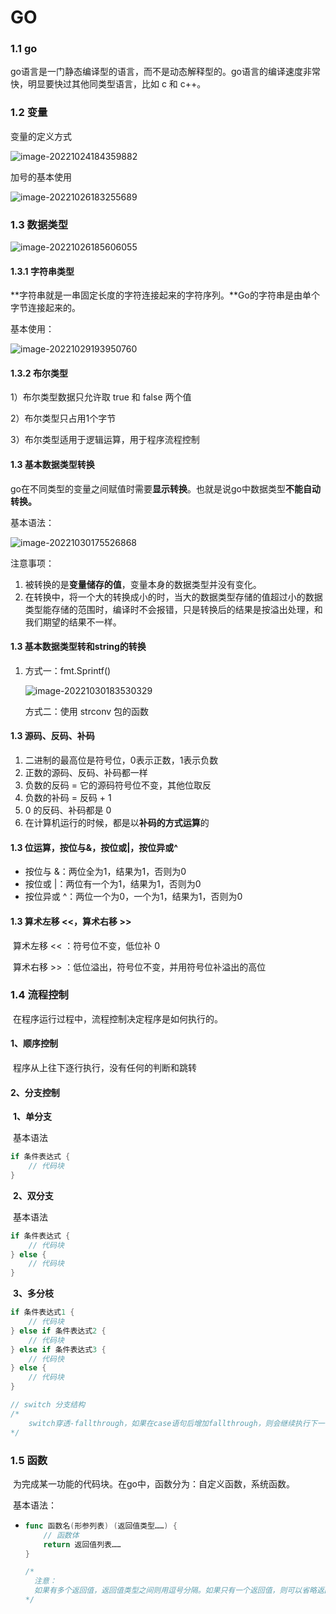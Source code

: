 # GO

### 1.1	go

go语言是一门静态编译型的语言，而不是动态解释型的。go语言的编译速度非常快，明显要快过其他同类型语言，比如 c 和 c++。

### 1.2	变量

变量的定义方式

![image-20221024184359882](C:\Users\86131\AppData\Roaming\Typora\typora-user-images\image-20221024184359882.png)

加号的基本使用

![image-20221026183255689](C:\Users\86131\AppData\Roaming\Typora\typora-user-images\image-20221026183255689.png)

### 1.3	数据类型

![image-20221026185606055](C:\Users\86131\AppData\Roaming\Typora\typora-user-images\image-20221026185606055.png)

#### 1.3.1	字符串类型

**字符串就是一串固定长度的字符连接起来的字符序列。**Go的字符串是由单个字节连接起来的。

基本使用：

![image-20221029193950760](C:\Users\86131\AppData\Roaming\Typora\typora-user-images\image-20221029193950760.png)

#### 1.3.2	布尔类型

1）布尔类型数据只允许取 true 和 false 两个值

2）布尔类型只占用1个字节

3）布尔类型适用于逻辑运算，用于程序流程控制

#### 1.3	基本数据类型转换

go在不同类型的变量之间赋值时需要**显示转换**。也就是说go中数据类型**不能自动转换。**

基本语法：

![image-20221030175526868](C:\Users\86131\AppData\Roaming\Typora\typora-user-images\image-20221030175526868.png)

注意事项：

1. 被转换的是**变量储存的值**，变量本身的数据类型并没有变化。
2. 在转换中，将一个大的转换成小的时，当大的数据类型存储的值超过小的数据类型能存储的范围时，编译时不会报错，只是转换后的结果是按溢出处理，和我们期望的结果不一样。

#### 1.3	基本数据类型转和string的转换

1. 方式一：fmt.Sprintf()

   ![image-20221030183530329](C:\Users\86131\AppData\Roaming\Typora\typora-user-images\image-20221030183530329.png)

   方式二：使用 strconv 包的函数

#### 1.3 源码、反码、补码

1. 二进制的最高位是符号位，0表示正数，1表示负数
2. 正数的源码、反码、补码都一样
3. 负数的反码 = 它的源码符号位不变，其他位取反
4. 负数的补码 = 反码 + 1
5. 0 的反码、补码都是 0
6. 在计算机运行的时候，都是以**补码的方式运算**的

#### 1.3 位运算，按位与&，按位或|，按位异或^

- 按位与 &：两位全为1，结果为1，否则为0
- 按位或 |：两位有一个为1，结果为1，否则为0
- 按位异或 ^：两位一个为0，一个为1，结果为1，否则为0

#### 1.3 算术左移 <<，算术右移 >>

​	算术左移 << ：符号位不变，低位补 0

​	算术右移 >> ：低位溢出，符号位不变，并用符号位补溢出的高位

### 1.4 流程控制

​	在程序运行过程中，流程控制决定程序是如何执行的。

#### 	1、顺序控制

​		程序从上往下逐行执行，没有任何的判断和跳转

#### 	2、分支控制

​		**1、单分支**

​			基本语法

```go
if 条件表达式 {
    // 代码块
}
```

​		**2、双分支**

​			基本语法

```go
if 条件表达式 {
    // 代码块
} else {
    // 代码块
}
```

​		**3、多分枝**

```go
if 条件表达式1 {
    // 代码块
} else if 条件表达式2 {
    // 代码块
} else if 条件表达式3 {
    // 代码快
} else {
    // 代码块
}
```

```go
// switch 分支结构
/*
	switch穿透-fallthrough，如果在case语句后增加fallthrough，则会继续执行下一个case，只会穿透一层
*/
```

### 1.5 函数

​	为完成某一功能的代码块。在go中，函数分为：自定义函数，系统函数。

​	基本语法：

- ```go
  func 函数名(形参列表) (返回值类型……) {
      // 函数体
      return 返回值列表……
  } 
  
  /*
  	注意：
  	如果有多个返回值，返回值类型之间则用逗号分隔。如果只有一个返回值，则可以省略返回值类型的括号
  */
  ```

  


